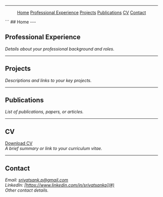 <!-- <div align="center">

<a href="#home">Home</a> |
<a href="#professional-experience">Professional Experience</a> |
<a href="#projects">Projects</a> |
<a href="#publications">Publications</a> |
<a href="#cv">CV</a> |
<a href="#contact">Contact</a>

</div> -->

---

<!-- ## <a name="home"></a>Home
Welcome to my GitHub page! Explore my work, experience, and publications.

Below is a sample structure for a multi-page website using Markdown and [Jekyll](https://jekyllrb.com/) (or similar static site generators). Each tab links to a separate Markdown file representing a page. Replace the `$SELECTION_PLACEHOLDER$` section with the following:

---

## Website Navigation

This site is organized into separate pages for each section. Click the links below to visit each page:
[Home](README.md)
[Professional Experience](pages/professional-experience.md)
[Projects](pages/projects.md)
[Publications](pages/publications.md)
[CV](pages/cv.md)
[Contact](contact.md)

---

**Instructions:**  
- Create individual Markdown files (`home.md`, `professional-experience.md`, etc.) in your repository.
- Copy the relevant content from each section into its respective file.
- Update navigation links in each file to point to the other pages for seamless browsing.

---

*Example navigation for each page:*

```markdown -->
<div align="center">

[Home](README.md)
[Professional Experience](pages/professional-experience.md)
[Projects](pages/projects.md)
[Publications](pages/publications.md)
[CV](pages/cv.md)
[Contact](contact.md)

</div>
```
## <a name="home"></a>Home
---


## <a name="professional-experience"></a>Professional Experience
*Details about your professional background and roles.*

---

## <a name="projects"></a>Projects
*Descriptions and links to your key projects.*

---

## <a name="publications"></a>Publications
*List of publications, papers, or articles.*

---

## <a name="cv"></a>CV
[Download CV](#)  
*A brief summary or link to your curriculum vitae.*

---

## <a name="contact"></a>Contact
*Email: srivatsank.p@gmail.com*  
*LinkedIn: [https://www.linkedin.com/in/srivatsankp](#)*  
*Other contact details.*
